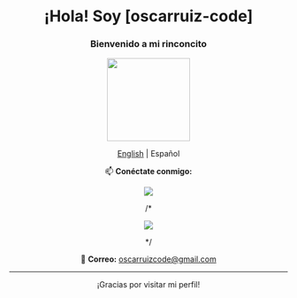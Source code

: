 <div align="center">
  <h1>¡Hola! Soy [oscarruiz-code]</h1>

  <h3>Bienvenido a mi rinconcito</h3>

  <img src="https://media.giphy.com/media/Cmr1OMJ2FN0B2/giphy.gif" width="150"/>

  <p><a href="READMEEN.md">English</a> | Español</p>
  
  <p>📫 <strong>Conéctate conmigo:</strong></p>
  <p>
    <a href="https://drive.google.com/file/d/1TLWgg-NFmvEKoFYD2Ai_UMjUbFUqtunl/view?usp=sharing" download>
      <img src="https://img.shields.io/badge/Descargar%20CV-0A66C2?style=flat&logo=download&logoColor=white"/>
    </a>
  </p>
  /* <p>
    <a href="https://oscarruiz-code.github.io">
      <img src="https://img.shields.io/badge/Portafolio-0A66C2?style=flat&logo=internet-explorer&logoColor=white"/>
    </a>
  </p> */
  <p>📧 <strong>Correo:</strong> <a href="mailto:oscarruizcode@gmail.com">oscarruizcode@gmail.com</a></p>
  <hr/>
  <p> ¡Gracias por visitar mi perfil!</p>
</div>
